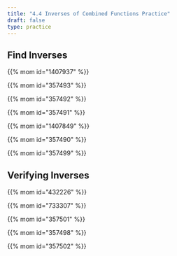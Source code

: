 ```yaml
---
title: "4.4 Inverses of Combined Functions Practice"
draft: false
type: practice
---
```


## Find Inverses

{{% mom id="1407937" %}}

{{% mom id="357493" %}}

{{% mom id="357492" %}}

{{% mom id="357491" %}}

{{% mom id="1407849" %}}

{{% mom id="357490" %}}

{{% mom id="357499" %}}

## Verifying Inverses

{{% mom id="432226" %}}

{{% mom id="733307" %}}

{{% mom id="357501" %}}

{{% mom id="357498" %}}

{{% mom id="357502" %}}